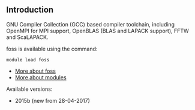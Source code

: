 ## Introduction
GNU Compiler Collection (GCC) based compiler toolchain, including OpenMPI for MPI support, OpenBLAS (BLAS and LAPACK support), FFTW and ScaLAPACK. 

foss is available using the command:

```
module load foss
```

* [More about foss]((none))
* [More about modules](Local:/systems/lisa/software/modules)

Available versions:

* 2015b (new from 28-04-2017)